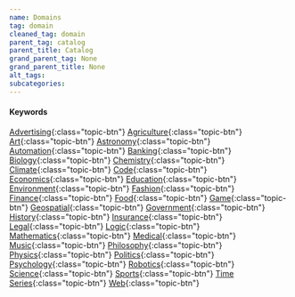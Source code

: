 ```yaml
---
name: Domains
tag: domain
cleaned_tag: domain
parent_tag: catalog
parent_title: Catalog
grand_parent_tag: None
grand_parent_title: None
alt_tags: 
subcategories: 
---
```



#### Keywords
[Advertising]({{site.baseurl}}/catalog/domain/#advertising){:class="topic-btn"} [Agriculture]({{site.baseurl}}/catalog/domain/#agriculture){:class="topic-btn"} [Art]({{site.baseurl}}/catalog/domain/#art){:class="topic-btn"} [Astronomy]({{site.baseurl}}/catalog/domain/#astronomy){:class="topic-btn"} [Automation]({{site.baseurl}}/catalog/domain/#automation){:class="topic-btn"} [Banking]({{site.baseurl}}/catalog/domain/#banking){:class="topic-btn"} [Biology]({{site.baseurl}}/catalog/domain/#biology){:class="topic-btn"} [Chemistry]({{site.baseurl}}/catalog/domain/#chemistry){:class="topic-btn"} [Climate]({{site.baseurl}}/catalog/domain/#climate){:class="topic-btn"} [Code]({{site.baseurl}}/catalog/domain/#code){:class="topic-btn"} [Economics]({{site.baseurl}}/catalog/domain/#economics){:class="topic-btn"} [Education]({{site.baseurl}}/catalog/domain/#education){:class="topic-btn"} [Environment]({{site.baseurl}}/catalog/domain/#environment){:class="topic-btn"} [Fashion]({{site.baseurl}}/catalog/domain/#fashion){:class="topic-btn"} [Finance]({{site.baseurl}}/catalog/domain/#finance){:class="topic-btn"} [Food]({{site.baseurl}}/catalog/domain/#food){:class="topic-btn"} [Game]({{site.baseurl}}/catalog/domain/#game){:class="topic-btn"} [Geospatial]({{site.baseurl}}/catalog/domain/#geospatial){:class="topic-btn"} [Government]({{site.baseurl}}/catalog/domain/#government){:class="topic-btn"} [History]({{site.baseurl}}/catalog/domain/#history){:class="topic-btn"} [Insurance]({{site.baseurl}}/catalog/domain/#insurance){:class="topic-btn"} [Legal]({{site.baseurl}}/catalog/domain/#legal){:class="topic-btn"} [Logic]({{site.baseurl}}/catalog/domain/#logic){:class="topic-btn"} [Mathematics]({{site.baseurl}}/catalog/domain/#mathematics){:class="topic-btn"} [Medical]({{site.baseurl}}/catalog/domain/#medical){:class="topic-btn"} [Music]({{site.baseurl}}/catalog/domain/#music){:class="topic-btn"} [Philosophy]({{site.baseurl}}/catalog/domain/#philosophy){:class="topic-btn"} [Physics]({{site.baseurl}}/catalog/domain/#physics){:class="topic-btn"} [Politics]({{site.baseurl}}/catalog/domain/#politics){:class="topic-btn"} [Psychology]({{site.baseurl}}/catalog/domain/#psychology){:class="topic-btn"} [Robotics]({{site.baseurl}}/catalog/domain/#robotics){:class="topic-btn"} [Science]({{site.baseurl}}/catalog/domain/#science){:class="topic-btn"} [Sports]({{site.baseurl}}/catalog/domain/#sports){:class="topic-btn"} [Time Series]({{site.baseurl}}/catalog/domain/#time-series){:class="topic-btn"} [Web]({{site.baseurl}}/catalog/domain/#web){:class="topic-btn"}
